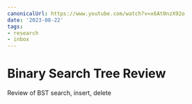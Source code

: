 ```yaml
---
canonicalUrl: https://www.youtube.com/watch?v=x6At0nzX92o
date: '2023-08-22'
tags:
- research
- inbox
---
```


# Binary Search Tree Review

Review of BST search, insert, delete